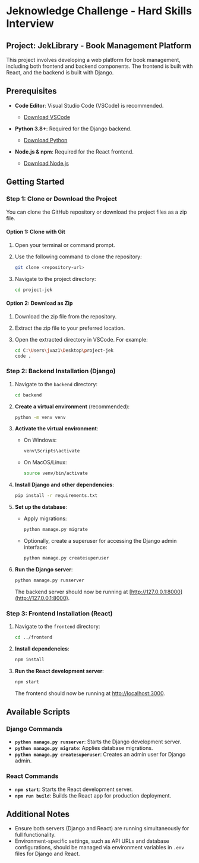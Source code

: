 # Jeknowledge Challenge - Hard Skills Interview

## Project: JekLibrary - Book Management Platform

This project involves developing a web platform for book management, including both frontend and backend components. The frontend is built with React, and the backend is built with Django.

## Prerequisites

- **Code Editor**: Visual Studio Code (VSCode) is recommended.

  - [Download VSCode](https://code.visualstudio.com/download)

- **Python 3.8+**: Required for the Django backend.

  - [Download Python](https://www.python.org/downloads/)

- **Node.js & npm**: Required for the React frontend.

  - [Download Node.js](https://nodejs.org/)


## Getting Started

### Step 1: Clone or Download the Project

You can clone the GitHub repository or download the project files as a zip file.

#### Option 1: Clone with Git

1. Open your terminal or command prompt.
2. Use the following command to clone the repository:

   ```bash
   git clone <repository-url>
   ```

3. Navigate to the project directory:

   ```bash
   cd project-jek
   ```

#### Option 2: Download as Zip

1. Download the zip file from the repository.
2. Extract the zip file to your preferred location.
3. Open the extracted directory in VSCode. For example:

   ```bash
   cd C:\Users\jvaz1\Desktop\project-jek
   code .
   ```

### Step 2: Backend Installation (Django)

1. Navigate to the `backend` directory:

   ```bash
   cd backend
   ```

2. **Create a virtual environment** (recommended):

   ```bash
   python -m venv venv
   ```

3. **Activate the virtual environment**:

   - On Windows:

     ```bash
     venv\Scripts\activate
     ```

   - On MacOS/Linux:

     ```bash
     source venv/bin/activate
     ```

4. **Install Django and other dependencies**:

   ```bash
   pip install -r requirements.txt
   ```

5. **Set up the database**:

   - Apply migrations:

     ```bash
     python manage.py migrate
     ```

   - Optionally, create a superuser for accessing the Django admin interface:

     ```bash
     python manage.py createsuperuser
     ```

6. **Run the Django server**:

   ```bash
   python manage.py runserver
   ```

   The backend server should now be running at [http://127.0.0.1:8000](http://127.0.0.1:8000).

### Step 3: Frontend Installation (React)

1. Navigate to the `frontend` directory:

   ```bash
   cd ../frontend
   ```

2. **Install dependencies**:

   ```bash
   npm install
   ```

3. **Run the React development server**:

   ```bash
   npm start
   ```

   The frontend should now be running at [http://localhost:3000](http://localhost:3000).

## Available Scripts

### Django Commands

- **`python manage.py runserver`**: Starts the Django development server.
- **`python manage.py migrate`**: Applies database migrations.
- **`python manage.py createsuperuser`**: Creates an admin user for Django admin.

### React Commands

- **`npm start`**: Starts the React development server.
- **`npm run build`**: Builds the React app for production deployment.

## Additional Notes

- Ensure both servers (Django and React) are running simultaneously for full functionality.
- Environment-specific settings, such as API URLs and database configurations, should be managed via environment variables in `.env` files for Django and React.
